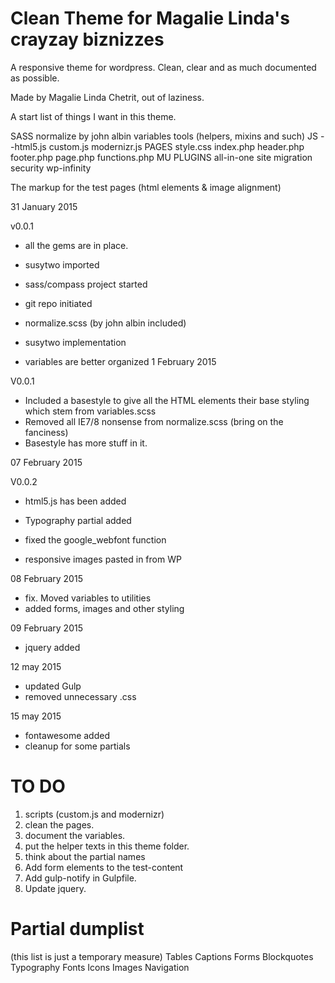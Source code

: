 # Clean Theme for Magalie Linda's crayzay biznizzes

A responsive theme for wordpress.
Clean, clear and as much documented as possible.

Made by Magalie Linda Chetrit, out of laziness.

A start list of things I want in this theme.

SASS
     normalize by john albin
     variables
     tools (helpers, mixins and such)
JS 
     --html5.js
     custom.js
     modernizr.js
PAGES
     style.css
     index.php
     header.php     
     footer.php
     page.php
     functions.php
MU PLUGINS
     all-in-one site migration
     security
     wp-infinity

The markup for the test pages (html elements & image alignment)


31 January 2015

v0.0.1
* all the gems are in place.
* susytwo imported
* sass/compass project started
* git repo initiated
* normalize.scss (by john albin included)

* susytwo implementation
* variables are better organized
1 February 2015

V0.0.1
* Included a basestyle to give all the HTML elements their base styling which stem from variables.scss
* Removed all IE7/8 nonsense from normalize.scss (bring on the fanciness)
* Basestyle has more stuff in it.


07 February 2015

V0.0.2
* html5.js has been added
* Typography partial added
* fixed the google_webfont function

* responsive images pasted in from WP

08 February 2015
* fix. Moved variables to utilities
* added forms, images and other styling

09 February 2015
* jquery added

12 may 2015
* updated Gulp
* removed unnecessary .css

15 may 2015
* fontawesome added
* cleanup for some partials

TO DO
=====
1. scripts (custom.js and modernizr)
2. clean the pages.
3. document the variables. 
4. put the helper texts in this theme folder.
5. think about the partial names
6. Add form elements to the test-content
7. Add gulp-notify in Gulpfile.
8. Update jquery.

Partial dumplist
================
(this list is just a temporary measure)
Tables
Captions
Forms
Blockquotes
Typography
Fonts
Icons
Images
Navigation
